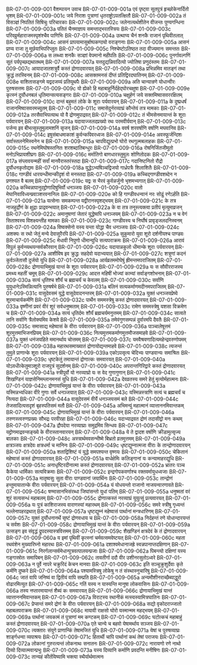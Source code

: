 BR-07-01-009-001  वैशम्पायन उवाच
BR-07-01-009-001a एवं पृष्ट्वा सूतपुत्रं हृच्छोकेनार्दितो भृशम्
BR-07-01-009-001c जये निराशः पुत्राणां धृतराष्ट्रोऽपतत्क्षितौ
BR-07-01-009-002a तं विसञ्ज्ञं निपतितं सिषिचुः परिचारकाः
BR-07-01-009-002c जलेनात्यर्थशीतेन वीजन्तः पुण्यगन्धिना
BR-07-01-009-003a पतितं चैनमाज्ञाय समन्ताद्भरतस्त्रियः
BR-07-01-009-003c परिवव्रुर्महाराजमस्पृशंश्चैव पाणिभिः
BR-07-01-009-004a उत्थाप्य चैनं शनकै राजानं पृथिवीतलात्
BR-07-01-009-004c आसनं प्रापयामासुर्बाष्पकण्ठ्यो वराङ्गनाः
BR-07-01-009-005a आसनं प्राप्य राजा तु मूर्छयाभिपरिप्लुतः
BR-07-01-009-005c निश्चेष्टोऽतिष्ठत तदा वीज्यमानः समन्ततः
BR-07-01-009-006a स लब्ध्वा शनकैः सञ्ज्ञां वेपमानो महीपतिः
BR-07-01-009-006c पुनर्गावल्गणिं सूतं पर्यपृच्छद्यथातथम्
BR-07-01-009-007a यत्तदुद्यन्निवादित्यो ज्योतिषा प्रणुदंस्तमः
BR-07-01-009-007c आयादजातशत्रुर्वै कस्तं द्रोणादवारयत्
BR-07-01-009-008a प्रभिन्नमिव मातङ्गं तथा क्रुद्धं तरस्विनम्
BR-07-01-009-008c आसक्तमनसं दीप्तं प्रतिद्विरदघातिनम्
BR-07-01-009-008e वाशितासङ्गमे यद्वदजय्यं प्रतियूथपैः
BR-07-01-009-009a अति चान्यान्रणे योधान्वीरः पुरुषसत्तमः
BR-07-01-009-009c यो ह्येको हि महाबाहुर्निर्दहेद्घोरचक्षुषा
BR-07-01-009-009e कृत्स्नं दुर्योधनबलं धृतिमान्सत्यसङ्गरः
BR-07-01-009-010a चक्षुर्हणं जये सक्तमिष्वासवररक्षितम्
BR-07-01-009-010c दान्तं बहुमतं लोके के शूराः पर्यवारयन्
BR-07-01-009-011a के दुष्प्रधर्षं राजानमिष्वासवरमच्युतम्
BR-07-01-009-011c समासेदुर्नरव्याघ्रं कौन्तेयं तत्र मामकाः
BR-07-01-009-012a तरसैवाभिपत्याथ यो वै द्रोणमुपाद्रवत्
BR-07-01-009-012c तं भीमसेनमायान्तं के शूराः पर्यवारयन्
BR-07-01-009-013a यदायाज्जलदप्रख्यो रथः परमवीर्यवान्
BR-07-01-009-013c पर्जन्य इव बीभत्सुस्तुमुलामशनिं सृजन्
BR-07-01-009-014a ववर्ष शरवर्षाणि वर्षाणि मघवानिव
BR-07-01-009-014c इषुसंबाधमाकाशं कुर्वन्कपिवरध्वजः
BR-07-01-009-014e अवस्फूर्जन्दिशः सर्वास्तलनेमिस्वनेन च
BR-07-01-009-015a चापविद्युत्प्रभो घोरो रथगुल्मबलाहकः
BR-07-01-009-015c रथनेमिघोषस्तनितः शरशब्दातिबन्धुरः
BR-07-01-009-016a रोषनिर्जितजीमूतो मनोऽभिप्रायशीघ्रगः
BR-07-01-009-016c मर्मातिगो बाणधारस्तुमुलः शोणितोदकः
BR-07-01-009-017a संप्लावयन्महीं सर्वां मानवैरास्तरंस्तदा
BR-07-01-009-017c गदानिष्टनितो रौद्रो दुर्योधनकृतोद्यमः
BR-07-01-009-018a युद्धेऽभ्यषिञ्चद्विजयो गार्ध्रपत्रैः शिलाशितैः
BR-07-01-009-018c गाण्डीवं धारयन्धीमान्कीदृशं वो मनस्तदा
BR-07-01-009-019a कच्चिद्गाण्डीवशब्देन न प्रणश्यत वै बलम्
BR-07-01-009-019c यद्वः स भैरवं कुर्वन्नर्जुनो भृशमभ्यगात्
BR-07-01-009-020a कच्चिन्नापानुदद्द्रोणादिषुभिर्वो धनञ्जयः
BR-07-01-009-020c वातो मेघानिवाविध्यन्प्रवाञ्शरवनानिलः
BR-07-01-009-020e को हि गाण्डीवधन्वानं नरः सोढुं रणेऽर्हति
BR-07-01-009-021a यत्सेनाः समकम्पन्त यद्वीरानस्पृशद्भयम्
BR-07-01-009-021c के तत्र नाजहुर्द्रोणं के क्षुद्राः प्राद्रवन्भयात्
BR-07-01-009-022a के वा तत्र तनूस्त्यक्त्वा प्रतीपं मृत्युमाव्रजन्
BR-07-01-009-022c अमानुषाणां जेतारं युद्धेष्वपि धनञ्जयम्
BR-07-01-009-023a न च वेगं सिताश्वस्य विशक्ष्यन्तीह मामकाः
BR-07-01-009-023c गाण्डीवस्य च निर्घोषं प्रावृड्जलदनिस्वनम्
BR-07-01-009-024a विष्वक्सेनो यस्य यन्ता योद्धा चैव धनञ्जयः
BR-07-01-009-024c अशक्यः स रथो जेतुं मन्ये देवासुरैरपि
BR-07-01-009-025a सुकुमारो युवा शूरो दर्शनीयश्च पाण्डवः
BR-07-01-009-025c मेधावी निपुणो धीमान्युधि सत्यपराक्रमः
BR-07-01-009-026a आरावं विपुलं कुर्वन्व्यथयन्सर्वकौरवान्
BR-07-01-009-026c यदायान्नकुलो धीमान्के शूराः पर्यवारयन्
BR-07-01-009-027a आशीविष इव क्रुद्धः सहदेवो यदाभ्ययात्
BR-07-01-009-027c शत्रूणां कदनं कुर्वञ्जेतासौ दुर्जयो युधि
BR-07-01-009-028a आर्यव्रतममोघेषुं ह्रीमन्तमपराजितम्
BR-07-01-009-028c द्रोणायाभिमुखं यान्तं के शूराः पर्यवारयन्
BR-07-01-009-029a यः स सौवीरराजस्य प्रमथ्य महतीं चमूम्
BR-07-01-009-029c आदत्त महिषीं भोज्यां काम्यां सर्वाङ्गशोभनाम्
BR-07-01-009-030a सत्यं धृतिश्च शौर्यं च ब्रह्मचर्यं च केवलम्
BR-07-01-009-030c सर्वाणि युयुधानेऽस्मिन्नित्यानि पुरुषर्षभे
BR-07-01-009-031a बलिनं सत्यकर्माणमदीनमपराजितम्
BR-07-01-009-031c वासुदेवसमं युद्धे वासुदेवादनन्तरम्
BR-07-01-009-032a युक्तं धनञ्जयप्रेष्ये शूरमाचार्यकर्मणि
BR-07-01-009-032c पार्थेन सममस्त्रेषु कस्तं द्रोणादवारयत्
BR-07-01-009-033a वृष्णीनां प्रवरं वीरं शूरं सर्वधनुष्मताम्
BR-07-01-009-033c रामेण सममस्त्रेषु यशसा विक्रमेण च
BR-07-01-009-034a सत्यं धृतिर्दमः शौर्यं ब्रह्मचर्यमनुत्तमम्
BR-07-01-009-034c सात्वते तानि सर्वाणि त्रैलोक्यमिव केशवे
BR-07-01-009-035a तमेवंगुणसम्पन्नं दुर्वारमपि दैवतैः
BR-07-01-009-035c समासाद्य महेष्वासं के वीराः पर्यवारयन्
BR-07-01-009-036a पाञ्चालेषूत्तमं शूरमुत्तमाभिजनप्रियम्
BR-07-01-009-036c नित्यमुत्तमकर्माणमुत्तमौजसमाहवे
BR-07-01-009-037a युक्तं धनंजयहिते ममानर्थाय चोत्तमम्
BR-07-01-009-037c यमवैश्रवणादित्यमहेन्द्रवरुणोपमम्
BR-07-01-009-038a महारथसमाख्यातं द्रोणायोद्यन्तमाहवे
BR-07-01-009-038c त्यजन्तं तुमुले प्राणान्के शूराः पर्यवारयन्
BR-07-01-009-039a एकोऽपसृत्य चेदिभ्यः पाण्डवान्यः समाश्रितः
BR-07-01-009-039c धृष्टकेतुं तमायान्तं द्रोणात्कः समवारयत्
BR-07-01-009-040a योऽवधीत्केतुमाञ्शूरो राजपुत्रं सुदर्शनम्
BR-07-01-009-040c अपरान्तगिरिद्वारे कस्तं द्रोणादवारयत्
BR-07-01-009-041a स्त्रीपूर्वो यो नरव्याघ्रो यः स वेद गुणागुणान्
BR-07-01-009-041c शिखण्डिनं याज्ञसेनिमम्लानमनसं युधि
BR-07-01-009-042a देवव्रतस्य समरे हेतुं मृत्योर्महात्मनः
BR-07-01-009-042c द्रोणायाभिमुखं यान्तं के वीराः पर्यवारयन्
BR-07-01-009-043a यस्मिन्नभ्यधिका वीरे गुणाः सर्वे धनञ्जयात्
BR-07-01-009-043c यस्मिन्नस्त्राणि सत्यं च ब्रह्मचर्यं च नित्यदा
BR-07-01-009-044a वासुदेवसमं वीर्ये धनञ्जयसमं बले
BR-07-01-009-044c तेजसादित्यसदृशं बृहस्पतिसमं मतौ
BR-07-01-009-045a अभिमन्युं महात्मानं व्यात्ताननमिवान्तकम्
BR-07-01-009-045c द्रोणायाभिमुखं यान्तं के वीराः पर्यवारयन्
BR-07-01-009-046a तरुणस्त्वरुणप्रख्यः सौभद्रः परवीरहा
BR-07-01-009-046c यदाभ्याद्रवत द्रोणं तदासीद्वो मनः कथम्
BR-07-01-009-047a द्रौपदेया नरव्याघ्राः समुद्रमिव सिन्धवः
BR-07-01-009-047c यद्द्रोणमाद्रवन्सङ्ख्ये के वीरास्तानवारयन्
BR-07-01-009-048a ये ते द्वादश वर्षाणि क्रीडामुत्सृज्य बालकाः
BR-07-01-009-048c अस्त्रार्थमवसन्भीष्मे बिभ्रतो व्रतमुत्तमम्
BR-07-01-009-049a क्षत्रञ्जयः क्षत्रदेवः क्षत्रधर्मा च मानिनः
BR-07-01-009-049c धृष्टद्युम्नात्मजा वीराः के तान्द्रोणादवारयन्
BR-07-01-009-050a शताद्विशिष्टं यं युद्धे समपश्यन्त वृष्णयः
BR-07-01-009-050c चेकितानं महेष्वासं कस्तं द्रोणादवारयत्
BR-07-01-009-051a वार्धक्षेमिः कलिङ्गानां यः कन्यामाहरद्युधि
BR-07-01-009-051c अनाधृष्टिरदीनात्मा कस्तं द्रोणादवारयत्
BR-07-01-009-052a भ्रातरः पञ्च कैकेया धार्मिकाः सत्यविक्रमाः
BR-07-01-009-052c इन्द्रगोपकवर्णाश्च रक्तवर्मायुधध्वजाः
BR-07-01-009-053a मातृष्वसुः सुता वीराः पाण्डवानां जयार्थिनः
BR-07-01-009-053c तान्द्रोणं हन्तुमायातान्के वीराः पर्यवारयन्
BR-07-01-009-054a यं योधयन्तो राजानो नाजयन्वारणावते
BR-07-01-009-054c षण्मासानभिसंरब्धा जिघांसन्तो युधां पतिम्
BR-07-01-009-055a धनुष्मतां वरं शूरं सत्यसन्धं महाबलम्
BR-07-01-009-055c द्रोणात्कस्तं नरव्याघ्रं युयुत्सुं प्रत्यवारयत्
BR-07-01-009-056a यः पुत्रं काशिराजस्य वाराणस्यां महारथम्
BR-07-01-009-056c समरे स्त्रीषु गृध्यन्तं भल्लेनापहरद्रथात्
BR-07-01-009-057a धृष्टद्युम्नं महेष्वासं पार्थानां मन्त्रधारिणम्
BR-07-01-009-057c युक्तं दुर्योधनानर्थे सृष्टं द्रोणवधाय च
BR-07-01-009-058a निर्दहन्तं रणे योधान्दारयन्तं च सर्वशः
BR-07-01-009-058c द्रोणायाभिमुखं यान्तं के वीराः पर्यवारयन्
BR-07-01-009-059a उत्सङ्ग इव संवृद्धं द्रुपदस्यास्त्रवित्तमम्
BR-07-01-009-059c शैखण्डिनं क्षत्रदेवं के तं द्रोणादवारयन्
BR-07-01-009-060a य इमां पृथिवीं कृत्स्नां चर्मवत्समवेष्टयत्
BR-07-01-009-060c महता रथवंशेन मुख्यारिघ्नो महारथः
BR-07-01-009-061a दशाश्वमेधानाजह्रे स्वन्नपानाप्तदक्षिणान्
BR-07-01-009-061c निरर्गलान्सर्वमेधान्पुत्रवत्पालयन्प्रजाः
BR-07-01-009-062a पिबन्त्यो दक्षिणां यस्य गङ्गास्रोतः समापिबन्
BR-07-01-009-062c तावतीर्गा ददौ वीर उशीनरसुतोऽध्वरे
BR-07-01-009-063a न पूर्वे नापरे चक्रुरिदं केचन मानवाः
BR-07-01-009-063c इति सञ्चुक्रुशुर्देवाः कृते कर्मणि दुष्करे
BR-07-01-009-064a पश्यामस्त्रिषु लोकेषु न तं संस्थास्नुचारिषु
BR-07-01-009-064c जातं वापि जनिष्यं वा द्वितीयं वापि सम्प्रति
BR-07-01-009-065a अन्यमौशीनराच्छैब्याद्धुरो वोढारमित्युत
BR-07-01-009-065c गतिं यस्य न यास्यन्ति मानुषा लोकवासिनः
BR-07-01-009-066a तस्य नप्तारमायान्तं शैब्यं कः समवारयत्
BR-07-01-009-066c द्रोणायाभिमुखं यान्तं व्यात्ताननमिवान्तकम्
BR-07-01-009-067a विराटस्य रथानीकं मत्स्यस्यामित्रघातिनः
BR-07-01-009-067c प्रेप्सन्तं समरे द्रोणं के वीराः पर्यवारयन्
BR-07-01-009-068a सद्यो वृकोदराज्जातो महाबलपराक्रमः
BR-07-01-009-068c मायावी राक्षसो घोरो यस्मान्मम महद्भयम्
BR-07-01-009-069a पार्थानां जयकामं तं पुत्राणां मम कण्टकम्
BR-07-01-009-069c घटोत्कचं महाबाहुं कस्तं द्रोणादवारयत्
BR-07-01-009-070a एते चान्ये च बहवो येषामर्थाय सञ्जय
BR-07-01-009-070c त्यक्तारः संयुगे प्राणान्किं तेषामजितं युधि
BR-07-01-009-071a येषां च पुरुषव्याघ्रः शार्ङ्गधन्वा व्यपाश्रयः
BR-07-01-009-071c हितार्थी चापि पार्थानां कथं तेषां पराजयः
BR-07-01-009-072a लोकानां गुरुरत्यन्तं लोकनाथः सनातनः
BR-07-01-009-072c नारायणो रणे नाथो दिव्यो दिव्यात्मवान्प्रभुः
BR-07-01-009-073a यस्य दिव्यानि कर्माणि प्रवदन्ति मनीषिणः
BR-07-01-009-073c तान्यहं कीर्तयिष्यामि भक्त्या स्थैर्यार्थमात्मनः


